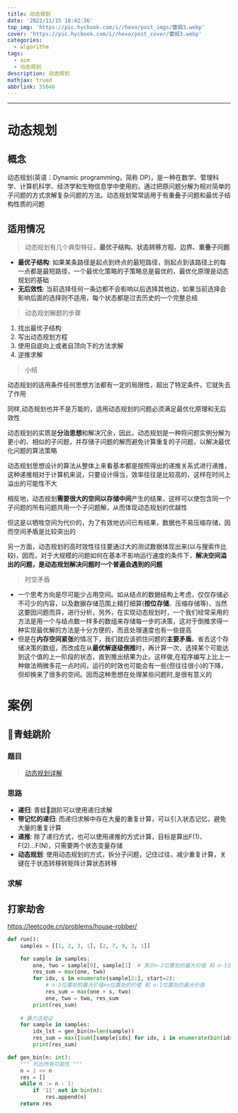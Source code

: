 ```yaml
---
title: 动态规划
date: '2022/11/15 18:42:36'
top_img: 'https://pic.hycbook.com/i//hexo/post_imgs/蕾姆3.webp'
cover: 'https://pic.hycbook.com/i//hexo/post_cover/蕾姆3.webp'
categories:
  - algorithm
tags:
  - acm
  - 动态规划
description: 动态规划
mathjax: trued
abbrlink: 55046
---
```


---



# 动态规划

## 概念

动态规划(英语：Dynamic programming，简称 DP)，是一种在数学、管理科学、计算机科学、经济学和生物信息学中使用的，通过把原问题分解为相对简单的子问题的方式求解复杂问题的方法。动态规划常常适用于有重叠子问题和最优子结构性质的问题

## 适用情况

> 动态规划有几个典型特征，**最优子结构、状态转移方程、边界、重叠子问题**

* **最优子结构**: 如果某条路径是起点到终点的最短路径，则起点到该路径上的每一点都是最短路径，一个最优化策略的子策略总是最优的，最优化原理是动态规划的基础
* **无后效性**: 当前选择任何一条边都不会影响以后选择其他边，如果当前选择会影响后面的选择则不适用，每个状态都是过去历史的一个完整总结

> 动态规划解题的步骤

1. 找出最优子结构
2. 写出动态规划方程
3. 使用自底向上或者自顶向下的方法求解
4. 逆推求解

> 小结

动态规划的适用条件任何思想方法都有一定的局限性，超出了特定条件，它就失去了作用

同样,动态规划也并不是万能的，适用动态规划的问题必须满足最优化原理和无后效性

动态规划的实质是**分治思想**和解决冗余，因此，动态规划是一种将问题实例分解为更小的、相似的子问题，并存储子问题的解而避免计算重复的子问题，以解决最优化问题的算法策略

动态规划思想设计的算法从整体上来看基本都是按照得出的递推关系式进行递推，这种递推相对于计算机来说，只要设计得当，效率往往是比较高的，这样在时间上溢出的可能性不大

相反地，动态规划**需要很大的空间以存储中间**产生的结果，这样可以使包含同一个子问题的所有问题共用一个子问题解，从而体现动态规划的优越性

但这是以牺牲空间为代价的，为了有效地访问已有结果，数据也不易压缩存储，因而空间矛盾是比较突出的

另一方面，动态规划的高时效性往往要通过大的测试数据体现出来(以与搜索作比较)，因而，对于大规模的问题如何在基本不影响运行速度的条件下，**解决空间溢出的问题，是动态规划解决问题时一个普遍会遇到的问题**

> 时空矛盾

* 一个思考方向是尽可能少占用空间。如从结点的数据结构上考虑，仅仅存储必不可少的内容，以及数据存储范围上精打细算(**按位存储**、压缩存储等)，当然这要因问题而异，进行分析，另外，在实现动态规划时，一个我们经常采用的方法是用一个与结点数一样多的数组来存储每一步的决策，这对于倒推求得一种实现最优解的方法是十分方便的，而且处理速度也有一些提高
* 但是在**内存空间紧张**的情况下，我们就应该抓住问题的**主要矛盾**。省去这个存储决策的数组，而改成在从**最优解逐级倒推**时，再计算一次，选择某个可能达到这个值的上一阶段的状态，直到推出结果为止。这样做,在程序编写上比上一种做法稍微多花一点时间，运行的时效也可能会有一些(但往往很小)的下降，但却换来了很多的空间。因而这种思想在处理某些问题时,是很有意义的


# 案例

## 🐸青蛙跳阶

### 题目

> [动态规划详解](https://blog.csdn.net/u010365819/article/details/121000532)

### 思路

* **递归**: 青蛙🐸跳阶可以使用递归求解
* **带记忆的递归**: 而递归求解中存在大量的重复计算，可以引入状态记忆，避免大量的重复计算
* **递推**: 除了递归方式，也可以使用递推的方式计算，目标是算出F(1)、F(2)...F(N)，只需要两个状态变量存储
* **动态规划**: 使用动态规划的方式，拆分子问题，记住过往，减少重复计算，关键在于状态转移转矩阵计算状态转移

### 求解







## 打家劫舍



https://leetcode.cn/problems/house-robber/



```python
def run():
    samples = [[1, 2, 3, 1], [2, 7, 9, 3, 1]]

    for sample in samples:
        one, two = sample[0], sample[1]  # 表示n-2位置处的最大价值 和 n-1位置处的最大价值
        res_sum = max(one, two)
        for idx, s in enumerate(sample[2:], start=2):
            # n-2位置处的最大价值+n位置处的价值 和 n-1位置处的最大价值
            res_sum = max(one + s, two)
            one, two = two, res_sum
        print(res_sum)
        
	# 暴力法验证
    for sample in samples:
        idx_lst = gen_bin(n=len(sample))
        res_sum = max([sum([sample[idx] for idx, i in enumerate(bin(idx)[2:][::-1]) if int(i) == 1]) for idx in idx_lst])
        print(res_sum)

def gen_bin(n: int):
    """ 列出所有可能性 """
    n = 1 << n
    res = []
    while n := n - 1:
        if '11' not in bin(n):
            res.append(n)
    return res
```

